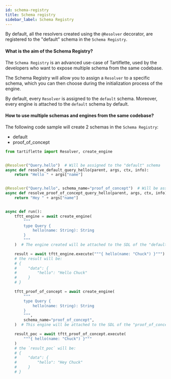 ```yaml
---
id: schema-registry
title: Schema registry
sidebar_label: Schema Registry
---
```


By default, all the resolvers created using the `@Resolver` decorator, are registered to the "default" schema in the `Schema Registry`.

#### What is the aim of the Schema Registry?

The `Schema Registry` is an advanced use-case of Tartiflette, used by the developers who want to expose multiple schema from the same codebase.

The Schema Registry will allow you to assign a `Resolver` to a specific schema, which you can then choose during the initialization process of the engine.

By default, every `Resolver` is assigned to the `default` schema. Moreover, every engine is attached to the `default` schema by default.

#### How to use multiple schemas and engines from the same codebase?

The following code sample will create 2 schemas in the `Schema Registry`:
- default
- proof_of_concept

```python
from tartiflette import Resolver, create_engine


@Resolver("Query.hello")  # Will be assigned to the "default" schema
async def resolve_default_query_hello(parent, args, ctx, info):
    return "Hello " + args["name"]


@Resolver("Query.hello", schema_name="proof_of_concept")  # Will be assigned to the "proof_of_concept" schema
async def resolve_proof_of_concept_query_hello(parent, args, ctx, info):
    return "Hey " + args["name"]


async def run():
    tftt_engine = await create_engine(
        """
        type Query {
            hello(name: String): String
        }
        """
    )  # The engine created will be attached to the SDL of the "default" schema

    result = await tftt_engine.execute("""{ hello(name: "Chuck") }""")
    # the result will be:
    # {
    #     "data": {
    #         "hello": "Hello Chuck"
    #     }
    # }

    tftt_proof_of_concept = await create_engine(
        """
        type Query {
            hello(name: String): String
        }
        """,
        schema_name="proof_of_concept",
    )  # This engine will be attached to the SDL of the "proof_of_concept" schema

    result_poc = await tftt_proof_of_concept.execute(
        """{ hello(name: "Chuck") }"""
    )
    # the `result_poc` will be:
    # {
    #     "data": {
    #         "hello": "Hey Chuck"
    #     }
    # }
```
